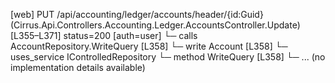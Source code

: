 [web] PUT /api/accounting/ledger/accounts/header/{id:Guid}  (Cirrus.Api.Controllers.Accounting.Ledger.AccountsController.Update)  [L355–L371] status=200 [auth=user]
  └─ calls AccountRepository.WriteQuery [L358]
  └─ write Account [L358]
  └─ uses_service IControlledRepository<Account>
    └─ method WriteQuery [L358]
      └─ ... (no implementation details available)

